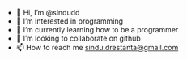 - 👋 Hi, I’m @sindudd
- 👀 I’m interested in programming
- 🌱 I’m currently learning how to be a programmer
- 💞️ I’m looking to collaborate on github
- 📫 How to reach me sindu.drestanta@gmail.com

<!---
sindudd/sindudd is a ✨ special ✨ repository because its `README.md` (this file) appears on your GitHub profile.
You can click the Preview link to take a look at your changes.
--->
